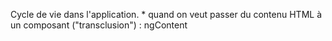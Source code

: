 Cycle de vie dans l'application.
    * quand on veut passer du contenu HTML à un composant ("transclusion") : ngContent 